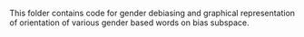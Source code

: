 
This folder contains code for gender debiasing and graphical representation of orientation of various gender based words on bias subspace.
